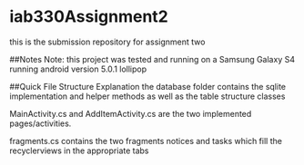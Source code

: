 # iab330Assignment2
this is the submission repository for assignment two

##Notes
Note: this project was tested and running on a Samsung Galaxy S4 running android version 5.0.1 lollipop

##Quick File Structure Explanation
the database folder contains the sqlite implementation and helper methods as well as the table structure classes  

MainActivity.cs and AddItemActivity.cs are the two implemented pages/activities.

fragments.cs contains the two fragments notices and tasks which fill the recyclerviews in the appropriate tabs 
